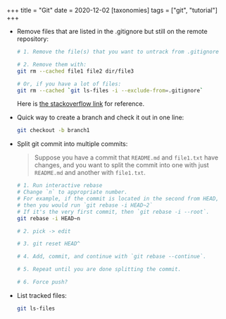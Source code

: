 +++
title = "Git"
date = 2020-12-02
[taxonomies]
tags = ["git", "tutorial"]
+++

- Remove files that are listed in the .gitignore but still on the remote repository:

  ```bash
  # 1. Remove the file(s) that you want to untrack from .gitignore

  # 2. Remove them with:
  git rm --cached file1 file2 dir/file3

  # Or, if you have a lot of files:
  git rm --cached `git ls-files -i --exclude-from=.gitignore`
  ```

  Here is [the stackoverflow link](https://stackoverflow.com/questions/13541615/how-to-remove-files-that-are-listed-in-the-gitignore-but-still-on-the-repositor) for reference.

- Quick way to create a branch and check it out in one line:

  ```bash
  git checkout -b branch1
  ```

- Split git commit into multiple commits:

  > Suppose you have a commit that `README.md` and `file1.txt` have changes,
  > and you want to split the commit into one with just `README.md` and another with `file1.txt`.

  ```bash
  # 1. Run interactive rebase
  # Change `n` to appropriate number.
  # For example, if the commit is located in the second from HEAD,
  # then you would run `git rebase -i HEAD~2`
  # If it's the very first commit, then `git rebase -i --root`.
  git rebase -i HEAD~n

  # 2. pick -> edit

  # 3. git reset HEAD^

  # 4. Add, commit, and continue with `git rebase --continue`.

  # 5. Repeat until you are done splitting the commit.

  # 6. Force push?
  ```

- List tracked files:

  ```bash
  git ls-files
  ```
